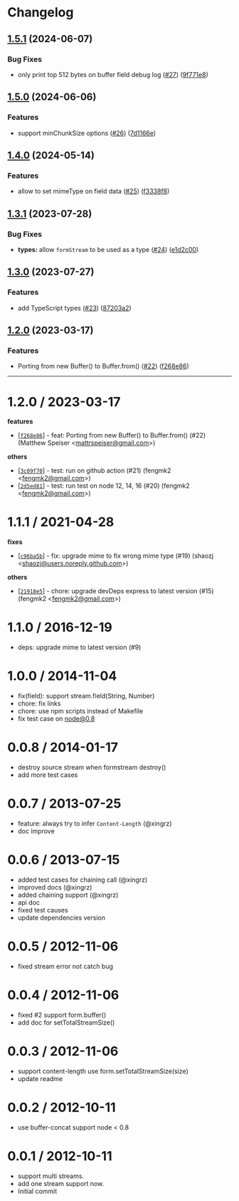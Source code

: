 # Changelog

## [1.5.1](https://github.com/node-modules/formstream/compare/v1.5.0...v1.5.1) (2024-06-07)


### Bug Fixes

* only print top 512 bytes on buffer field debug log ([#27](https://github.com/node-modules/formstream/issues/27)) ([9f771e8](https://github.com/node-modules/formstream/commit/9f771e8d34dce4f5f5f6015b17397909c5d65623))

## [1.5.0](https://github.com/node-modules/formstream/compare/v1.4.0...v1.5.0) (2024-06-06)


### Features

* support minChunkSize options ([#26](https://github.com/node-modules/formstream/issues/26)) ([7d1166e](https://github.com/node-modules/formstream/commit/7d1166e3a9f0504faa5466202f3ef2a9fc0b6991))

## [1.4.0](https://github.com/node-modules/formstream/compare/v1.3.1...v1.4.0) (2024-05-14)


### Features

* allow to set mimeType on field data ([#25](https://github.com/node-modules/formstream/issues/25)) ([f3338f8](https://github.com/node-modules/formstream/commit/f3338f8acceffdfea50000209fc88bae9779ca54))

## [1.3.1](https://github.com/node-modules/formstream/compare/v1.3.0...v1.3.1) (2023-07-28)


### Bug Fixes

* **types:** allow `formStream` to be used as a type ([#24](https://github.com/node-modules/formstream/issues/24)) ([e1d2c00](https://github.com/node-modules/formstream/commit/e1d2c0036647847b306e87e520341f0499e82b83))

## [1.3.0](https://github.com/node-modules/formstream/compare/v1.2.0...v1.3.0) (2023-07-27)


### Features

* add TypeScript types ([#23](https://github.com/node-modules/formstream/issues/23)) ([87203a2](https://github.com/node-modules/formstream/commit/87203a2853e6ec1b4d72f5c624e8f4b40fafa942))

## [1.2.0](https://github.com/node-modules/formstream/compare/v1.1.1...v1.2.0) (2023-03-17)


### Features

* Porting from new Buffer() to Buffer.from() ([#22](https://github.com/node-modules/formstream/issues/22)) ([f268e86](https://github.com/node-modules/formstream/commit/f268e86e6b55d5b981bb7daf9c8662bdcd820f5c))

---


1.2.0 / 2023-03-17
==================

**features**
  * [[`f268e86`](http://github.com/node-modules/formstream/commit/f268e86e6b55d5b981bb7daf9c8662bdcd820f5c)] - feat: Porting from new Buffer() to Buffer.from() (#22) (Matthew Speiser <<mattrspeiser@gmail.com>>)

**others**
  * [[`3c09f70`](http://github.com/node-modules/formstream/commit/3c09f700b2440b8f391650c939d91c2d5e4ae9b3)] - test: run on github action (#21) (fengmk2 <<fengmk2@gmail.com>>)
  * [[`2d5ed81`](http://github.com/node-modules/formstream/commit/2d5ed81e95b4fde270b5db2720fff0e19effd2dc)] - test: run test on node 12, 14, 16 (#20) (fengmk2 <<fengmk2@gmail.com>>)

1.1.1 / 2021-04-28
==================

**fixes**
  * [[`c96ba5b`](http://github.com/node-modules/formstream/commit/c96ba5bace0e96bf39770769e43d9de4271971d8)] - fix: upgrade mime to fix wrong mime type (#19) (shaozj <<shaozj@users.noreply.github.com>>)

**others**
  * [[`21918e5`](http://github.com/node-modules/formstream/commit/21918e5fc37a4cea5aae82659d39587f099e805b)] - chore: upgrade devDeps express to latest version (#15) (fengmk2 <<fengmk2@gmail.com>>)

1.1.0 / 2016-12-19
==================

  * deps: upgrade mime to latest version (#9)

1.0.0 / 2014-11-04
==================

 * fix(field): support stream.field(String, Number)
 * chore: fix links
 * chore: use npm scripts instead of Makefile
 * fix test case on node@0.8

0.0.8 / 2014-01-17 
==================

  * destroy source stream when formstream destroy()
  * add more test cases

0.0.7 / 2013-07-25 
==================

  * feature: always try to infer `Content-Length` (@xingrz)
  * doc improve

0.0.6 / 2013-07-15 
==================

  * added test cases for chaining call (@xingrz)
  * improved docs (@xingrz)
  * added chaining support (@xingrz)
  * api doc
  * fixed test causes
  * update dependencies version

0.0.5 / 2012-11-06 
==================

  * fixed stream error not catch bug

0.0.4 / 2012-11-06 
==================

  * fixed #2 support form.buffer()
  * add doc for setTotalStreamSize()

0.0.3 / 2012-11-06 
==================

  * support content-length use form.setTotalStreamSize(size)
  * update readme

0.0.2 / 2012-10-11 
==================

  * use buffer-concat support node < 0.8

0.0.1 / 2012-10-11 
==================

  * support multi streams.
  * add one stream support now.
  * Initial commit

